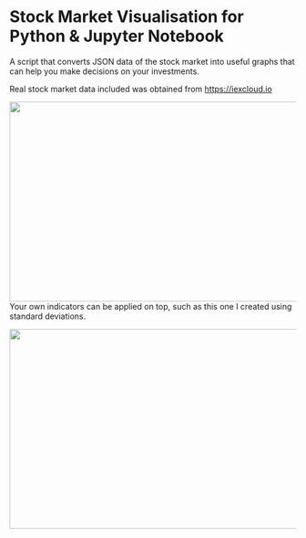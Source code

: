 # Stock Market Visualisation for Python & Jupyter Notebook
A script that converts JSON data of the stock market into useful graphs that can help you make decisions on your investments.

Real stock market data included was obtained from https://iexcloud.io

<a href="https://imgur.com/vBb1RPA.png"><img src="https://imgur.com/vBb1RPA.png" align="left" height="350" width="600" ></a><br><br><br><br><br><br><br><br><br><br><br><br><br><br>

Your own indicators can be applied on top, such as this one I created using standard deviations.

<a href="https://imgur.com/ruK0nrf.png"><img src="https://imgur.com/ruK0nrf.png" align="left" height="350" width="600" ></a>
